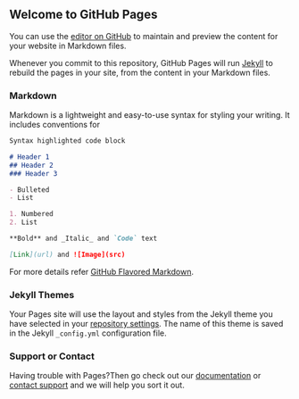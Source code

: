 ## Welcome to GitHub Pages

You can use the [editor on GitHub](https://github.com/pr438/coursera/edit/master/README.md) to maintain and preview the content for your website in Markdown files.

Whenever you commit to this repository, GitHub Pages will run [Jekyll](https://jekyllrb.com/) to rebuild the pages in your site, from the content in your Markdown files.

### Markdown

Markdown is a lightweight and easy-to-use syntax for styling your writing. It includes conventions for

```markdown
Syntax highlighted code block

# Header 1
## Header 2
### Header 3

- Bulleted
- List

1. Numbered
2. List

**Bold** and _Italic_ and `Code` text

[Link](url) and ![Image](src)
```

For more details refer [GitHub Flavored Markdown](https://guides.github.com/features/mastering-markdown/).

### Jekyll Themes

Your Pages site will use the layout and styles from the Jekyll theme you have selected in your [repository settings](https://github.com/pr438/coursera/settings). The name of this theme is saved in the Jekyll `_config.yml` configuration file.

### Support or Contact

Having trouble with Pages?Then go check out our [documentation](https://help.github.com/categories/github-pages-basics/) or [contact support](https://github.com/contact) and we will help you sort it out.
